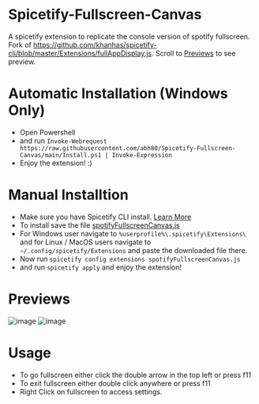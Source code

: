 # Spicetify-Fullscreen-Canvas
A spicetify extension to replicate the console version of spotify fullscreen. Fork of https://github.com/khanhas/spicetify-cli/blob/master/Extensions/fullAppDisplay.js. Scroll to [Previews](#previews) to see preview.

# Automatic Installation (Windows Only)
- Open Powershell
- and run `Invoke-Webrequest https://raw.githubusercontent.com/abh80/Spicetify-Fullscreen-Canvas/main/Install.ps1 | Invoke-Expression`
- Enjoy the extension! :)

# Manual Installtion
- Make sure you have Spicetify CLI install. [Learn More](https://github.com/khanhas/spicetify-cli)
- To install save the file [spotifyFullscreenCanvas.js](https://github.com/abh80/Spicetify-Fullscreen-Canvas/blob/main/spotifyFullscreenCanvas.js)
- For Windows user navigate to `%userprofile%\.spicetify\Extensions\` and for Linux / MacOS users navigate to `~/.config/spicetify/Extensions` and paste the downloaded file there.
- Now run `spicetify config extensions spotifyFullscreenCanvas.js`
- and run `spicetify apply` and enjoy the extension!


# Previews
![image](https://user-images.githubusercontent.com/50198413/140866916-71e599f8-c9af-41ae-aea2-80c270cdcd97.png)
![image](https://user-images.githubusercontent.com/50198413/140866590-8560de9f-b4cf-4018-a85c-8c9f1eedeb92.png)

# Usage 
- To go fullscreen either click the double arrow in the top left or press f11
- To exit fullscreen either double click anywhere or press f11
- Right Click on fullscreen to access settings.
